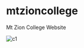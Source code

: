 # mtzioncollege
Mt Zion College Website


![c1](https://github.com/user-attachments/assets/1f816a88-27a9-47ce-a32a-31b366b0dcce)
